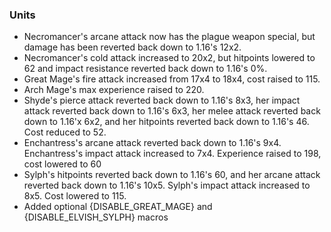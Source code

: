 ### Units
   * Necromancer's arcane attack now has the plague weapon special, but damage has been reverted back down to 1.16's 12x2.
   * Necromancer's cold attack increased to 20x2, but hitpoints lowered to 62 and impact resistance reverted back down to 1.16's 0%.
   * Great Mage's fire attack increased from 17x4 to 18x4, cost raised to 115.
   * Arch Mage's max experience raised to 220.
   * Shyde's pierce attack reverted back down to 1.16's 8x3, her impact attack reverted back down to 1.16's 6x3, her melee attack reverted back down to 1.16'x 6x2, and her hitpoints reverted back down to 1.16's 46. Cost reduced to 52.
   * Enchantress's arcane attack reverted back down to 1.16's 9x4. Enchantress's impact attack increased to 7x4. Experience raised to 198, cost lowered to 60
   * Sylph's hitpoints reverted back down to 1.16's 60, and her arcane attack reverted back down to 1.16's 10x5. Sylph's impact attack increased to 8x5. Cost lowered to 115.
   * Added optional {DISABLE_GREAT_MAGE} and {DISABLE_ELVISH_SYLPH} macros
